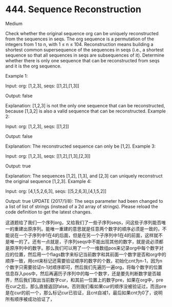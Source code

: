 # 444. Sequence Reconstruction

Medium


Check whether the original sequence org can be uniquely reconstructed from the sequences in seqs. The org sequence is a permutation of the integers from 1 to n, with 1 ≤ n ≤ 104. Reconstruction means building a shortest common supersequence of the sequences in seqs (i.e., a shortest sequence so that all sequences in seqs are subsequences of it). Determine whether there is only one sequence that can be reconstructed from seqs and it is the org sequence.

Example 1:

Input:
org: [1,2,3], seqs: [[1,2],[1,3]]

Output:
false

Explanation:
[1,2,3] is not the only one sequence that can be reconstructed, because [1,3,2] is also a valid sequence that can be reconstructed.
Example 2:

Input:
org: [1,2,3], seqs: [[1,2]]

Output:
false

Explanation:
The reconstructed sequence can only be [1,2].
Example 3:

Input:
org: [1,2,3], seqs: [[1,2],[1,3],[2,3]]

Output:
true

Explanation:
The sequences [1,2], [1,3], and [2,3] can uniquely reconstruct the original sequence [1,2,3].
Example 4:

Input:
org: [4,1,5,2,6,3], seqs: [[5,2,6,3],[4,1,5,2]]

Output:
true
UPDATE (2017/1/8):
The seqs parameter had been changed to a list of list of strings (instead of a 2d array of strings). Please reload the code definition to get the latest changes.


这道题给了我们一个序列org，又给我们了一些子序列seqs，问这些子序列能否唯一的重建出原序列。能唯一重建的意思就是任意两个数字的顺序必须是一致的，不能说在一个子序列中1在4的后面，但是在另一个子序列中1在4的前面，这样就不是唯一的了。还有一点就是，子序列seqs中不能出现其他的数字，就是说必须都是原序列中的数字。那么我们可以用了一个一维数组pos来记录org中每个数字对应的位置，然后用一个flags数字来标记当前数字和其前面一个数字是否和org中的顺序一致，用cnt来标记还需要验证顺序的数字的个数，初始化cnt为n-1，因为n个数字只需要验证n-1对顺序即可，然后我们先遍历一遍org，将每个数字的位置信息存入pos中，然后再遍历子序列中的每一个数字，还是要先判断数字是否越界，然后我们取出当前数字cur，和其前一位置上的数字pre，如果在org中，pre在cur之后，那么直接返回false。否则我们看如果cur的顺序没被验证过，而且pre是在cur的前一个，那么标记cur已验证，且cnt自减1，最后如果cnt为0了，说明所有顺序被成功验证了，
